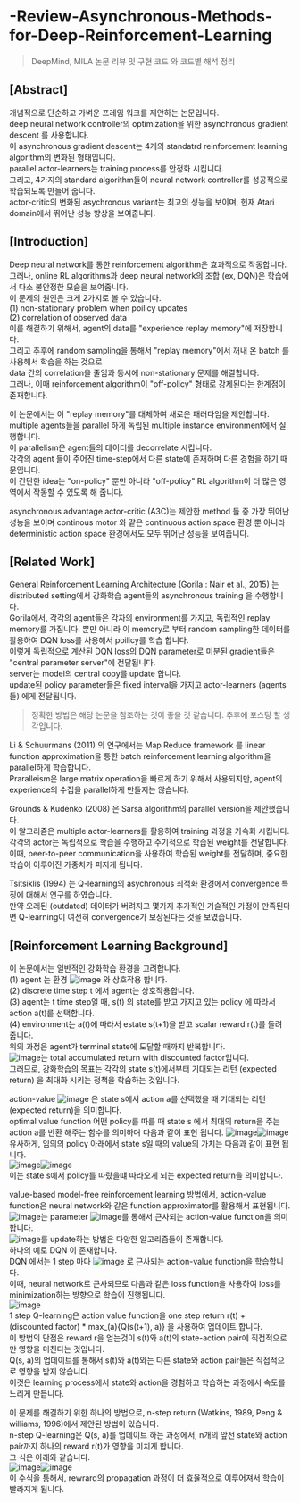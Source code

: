 # -Review-Asynchronous-Methods-for-Deep-Reinforcement-Learning
>DeepMind, MILA
>논문 리뷰 및 구현 코드 와 코드별 해석 정리

## [Abstract]
개념적으로 단순하고 가벼운 프레임 워크를 제안하는 논문입니다.  
deep neural network controller의 optimization을 위한 asynchronous gradient descent 를 사용합니다.  
이 asynchronous gradient descent는 4개의 standatrd reinforcement learning algorithm의 변화된 형태입니다.  
parallel actor-learners는 training process를 안정화 시킵니다.  
그리고, 4가지의 standard algorithm들이 neural network controller를 성공적으로 학습되도록 만들어 줍니다.  
actor-critic의 변화된 asychronous variant는 최고의 성능을 보이며, 현재 Atari domain에서 뛰어난 성능 향상을 보여줍니다.  

## [Introduction]
Deep neural network를 통한 reinforcement algorithm은 효과적으로 작동합니다.  
그러나, online RL algorithms과 deep neural network의 조합 (ex, DQN)은 학습에서 다소 불안정한 모습을 보여줍니다.  
이 문제의 원인은 크게 2가지로 볼 수 있습니다.  
(1) non-stationary problem when poilicy updates  
(2) correlation of observed data  
이를 해결하기 위해서, agent의 data를 "experience replay memory"에 저장합니다.  
그리고 추후에 random sampling을 통해서 "replay memory"에서 꺼내 온 batch 를 사용해서 학습을 하는 것으로  
data 간의 correlation을 줄임과 동시에 non-stationary 문제를 해결합니다.  
그러나, 이때 reinforcement algorithm이 "off-policy" 형태로 강제된다는 한계점이 존재합니다.  

이 논문에서는 이 "replay memory"를 대체하여 새로운 패러다임을 제안합니다.  
multiple agents들을 parallel 하게 독립된 multiple instance environment에서 실행합니다.  
이 parallelism은 agent들의 데이터를 decorrelate 시킵니다.  
각각의 agent 들이 주어진 time-step에서 다른 state에 존재하며 다른 경험을 하기 때문입니다.  
이 간단한 idea는 "on-policy" 뿐만 아니라 "off-policy" RL algorithm이 더 많은 영역에서 작동할 수 있도록 해 줍니다.  

asynchronous advantage actor-critic (A3C)는 제안한 method 들 중 가장 뛰어난 성능을 보이며 continous motor 와 같은 continuous action space 환경 뿐 아니라 deterministic action space 환경에서도 모두 뛰어난 성능을 보여줍니다.  

## [Related Work]
General Reinforcement Learning Architecture (Gorila : Nair et al., 2015) 는 distributed setting에서 강화학습 agent들의 asynchronous training 을 수행합니다.  
Gorila에서, 각각의 agent들은 각자의 environment를 가지고, 독립적인 replay memory를 가집니다. 뿐만 아니라 이 memory로 부터 random sampling한 데이터를 활용하여 DQN loss를 사용해서 poilicy를 학습 합니다.  
이렇게 독립적으로 계산된 DQN loss의 DQN parameter로 미분된 gradient들은 "central parameter server"에 전달됩니다.  
server는 model의 central copy를 update 합니다.  
update된 policy parameter들은 fixed interval을 가지고 actor-learners (agents들) 에게 전달됩니다.  

> 정확한 방법은 해당 논문을 참조하는 것이 좋을 것 같습니다. 추후에 포스팅 할 생각입니다.

Li & Schuurmans (2011) 의 연구에서는 Map Reduce framework 를 linear function approximation을 통한 batch reinforcement learning algorithm을 parallel하게 학습합니다.  
Praralleism은 large matrix operation을 빠르게 하기 위해서 사용되지만, agent의 experience의 수집을 parallel하게 만들지는 않습니다.  

Grounds & Kudenko (2008) 은 Sarsa algorithm의 parallel version을 제안했습니다.  
이 알고리즘은 multiple actor-learners를 활용하여 training 과정을 가속화 시킵니다.  
각각의 actor는 독립적으로 학습을 수행하고 주기적으로 학습된 weight를 전달합니다.  
이때, peer-to-peer communication을 사용하여 학습된 weight를 전달하며, 중요한 학습이 이루어진 가중치가 퍼지게 됩니다.  

Tsitsiklis (1994) 는 Q-learning의 asychronous 최적화 환경에서 convergence 특징에 대해서 연구를 하였습니다.  
만약 오래된 (outdated) 데이터가 버려지고 몇가지 추가적인 기술적인 가정이 만족된다면 Q-learning이 여전히 convergence가 보장된다는 것을 보였습니다.  

## [Reinforcement Learning Background]
이 논문에서는 일반적인 강화학습 환경을 고려합니다.  
(1) agent 는 환경 ![image](https://user-images.githubusercontent.com/40893452/45093490-7c437e00-b153-11e8-8149-1e7cb7c81b9c.png) 와 상호작용 합니다.  
(2) discrete time step t 에서 agent는 상호작용합니다.  
(3) agent는 t time step일 때, s(t) 의 state를 받고 가지고 있는 policy 에 따라서 action a(t)를 선택합니다.  
(4) environment는 a(t)에 따라서 estate s(t+1)을 받고 scalar reward r(t)를 돌려 줍니다.  
위의 과정은 agent가 terminal state에 도달할 때까지 반복합니다.  
![image](https://user-images.githubusercontent.com/40893452/45093595-d04e6280-b153-11e8-8030-2ddf6c7c0286.png)는 total accumulated return with discounted factor입니다.  
그러므로, 강화학습의 목표는 각각의 state s(t)에서부터 기대되는 리턴 (expected return) 을 최대화 시키는 정책을 학습하는 것입니다.  

action-value ![image](https://user-images.githubusercontent.com/40893452/45093790-8154fd00-b154-11e8-952a-647cd4f58d96.png) 은 state s에서 action a를 선택했을 때 기대되는 리턴 (expected return)을 의미합니다.   
optimal value function 어떤 policy를 따를 때 state s 에서 최대의 return을 주는 action a를 반환 해주는 함수를 의미하며 다음과 같이 표현 됩니다. 
![image](https://user-images.githubusercontent.com/40893452/45093884-c7aa5c00-b154-11e8-895e-f2f06ff41def.png)![image](https://user-images.githubusercontent.com/40893452/45093900-d42eb480-b154-11e8-945d-c4d03ef6a1f5.png)  
유사하게, 임의의 policy 아래에서 state s일 때의 value의 가치는 다음과 같이 표현 됩니다.  
![image](https://user-images.githubusercontent.com/40893452/45093963-fb858180-b154-11e8-8608-aa16ba54296b.png)![image](https://user-images.githubusercontent.com/40893452/45093981-06401680-b155-11e8-9fd9-4135530b3da7.png)  
이는 state s에서 policy를 따랐을떄 따라오게 되는 expected return을 의미합니다.  

value-based model-free reinforcement learning 방법에서, action-value function은 neural network와 같은 function approximator를 활용해서 표현됩니다.   
![image](https://user-images.githubusercontent.com/40893452/45094124-5a4afb00-b155-11e8-8491-9a9b4e698e62.png)는 parameter ![image](https://user-images.githubusercontent.com/40893452/45094143-6931ad80-b155-11e8-9547-39b5683c36d8.png)를 통해서 근사되는 action-value function을 의미합니다.  
![image](https://user-images.githubusercontent.com/40893452/45094143-6931ad80-b155-11e8-9547-39b5683c36d8.png)를 update하는 방법은 다양한 알고리즘들이 존재합니다.  
하나의 예로 DQN 이 존재합니다.  
DQN 에서는 1 step 마다 ![image](https://user-images.githubusercontent.com/40893452/45094143-6931ad80-b155-11e8-9547-39b5683c36d8.png) 로 근사되는 action-value function을 학습합니다.  
이때, neural network로 근사되므로 다음과 같은 loss function을 사용하여 loss를 minimization하는 방향으로 학습이 진행됩니다.  
![image](https://user-images.githubusercontent.com/40893452/45094549-9fbbf800-b156-11e8-9cdb-3242b8b69555.png)  
1 step Q-learning은 action value function을 one step return r(t) + (discounted factor) * max_(a){Q(s(t+1), a)} 을 사용하여 업데이트 합니다.  
이 방법의 단점은 reward r을 얻는것이  s(t)와 a(t)의 state-action pair에 직접적으로만 영향을 미친다는 것입니다.  
Q(s, a)의 업데이트를 통해서 s(t)와 a(t)와는 다른 state와 action pair들은 직접적으로 영향을 받지 않습니다.  
이것은 learning process에서 state와 action을 경험하고 학습하는 과정에서 속도를 느리게 만듭니다.  

이 문제를 해결하기 위한 하나의 방법으로, n-step return (Watkins, 1989, Peng & williams, 1996)에서 제안된 방법이 있습니다.  
n-step Q-learning은 Q(s, a)를 업데이트 하는 과정에서, n개의 앞선 state와 action pair까지 하나의 reward r(t)가 영향을 미치게 합니다.  
그 식은 아래와 같습니다.  
![image](https://user-images.githubusercontent.com/40893452/45094944-c0388200-b157-11e8-8484-89c7b8dee029.png)![image](https://user-images.githubusercontent.com/40893452/45094966-c9c1ea00-b157-11e8-9e67-8bc8b1106743.png)  
이 수식을 통해서, rewrard의 propagation 과정이 더 효율적으로 이루어져서 학습이 빨라지게 됩니다.  











